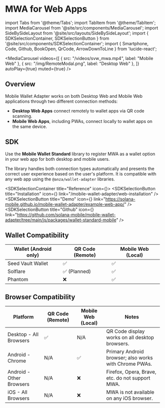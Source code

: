 # MWA for Web Apps

import Tabs from '@theme/Tabs';
import TabItem from '@theme/TabItem';
import MediaCarousel from '@site/src/components/MediaCarousel';
import SideBySideLayout from '@site/src/layouts/SideBySideLayout';
import { SDKSelectionContainer, SDKSelectionButton } from '@site/src/components/SDKSelectionContainer';
import { Smartphone, Code, Github, BookOpen, QrCode, ArrowDownToLine } from 'lucide-react';


<MediaCarousel 
  videos={[
    {
      src: "/videos/svw_mwa.mp4",
      label: "Mobile Web"
    },
    {
      src: "/img/RemoteModal.png",
      label: "Desktop Web"
    },
  ]}
  autoPlay={true}
  muted={true}
/>

## Overview

Mobile Wallet Adapter works on both Desktop Web and Mobile Web applications through two different connection methods:

- **Desktop Web Apps** connect remotely to wallet apps via QR code scanning.
- **Mobile Web Apps**, including PWAs, connect locally to wallet apps on the same device.

## SDK

Use the **Mobile Wallet Standard** library to register MWA as a wallet option in your web app for both desktop and mobile users.

The library handles both connection types automatically and presents the correct user experience based on the user's platform. It is compatible with any web app using the `@anza/wallet-adapter` libraries.

  <SDKSelectionContainer title="Reference" icon={<BookOpen size={20} />}>
    <SDKSelectionButton 
      title="Installation" 
      icon={<ArrowDownToLine size={20} />}
      link="/mobile-wallet-adapter/web-installation" 
    />
    <SDKSelectionButton 
      title="Demo" 
      icon={<QrCode size={20} />}
      link="https://solana-mobile.github.io/mobile-wallet-adapter/example-web-app/" 
    />
    <SDKSelectionButton 
      title="Github" 
      icon={<Github size={20} />}
      link="https://github.com/solana-mobile/mobile-wallet-adapter/tree/main/js/packages/wallet-standard-mobile" 
    />
  </SDKSelectionContainer>

## Wallet Compatibility 

| Wallet (Android only) | QR Code (Remote) | Mobile Web (Local) |
| ------ | ---------------- | ------------------ |
| Seed Vault Wallet | ✅ | ✅ |
| Solflare | ✅ (Planned) | ✅ |
| Phantom | ❌ | ✅ |

## Browser Compatibility

| Platform                                  | QR Code (Remote) | Mobile Web (Local) | Notes                                                          |
| ----------------------------------------- | ---------------- | ------------------ | -------------------------------------------------------------- |
| Desktop - All Browsers                    | ✅               | N/A                | QR Code display works on all desktop browsers.                 |
| Android - Chrome                          | N/A              | ✅                 | Primary Android browser; also works with Chrome PWAs.          |
| Android - Other Browsers                  | N/A              | ❌                 | Firefox, Opera, Brave, etc. do not support MWA.                |
| iOS - All Browsers                        | N/A              | ❌                 | MWA is not available on any iOS browser.                       |

